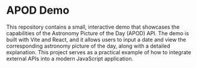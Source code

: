 # APOD Demo

This repository contains a small, interactive demo that showcases the capabilities of the Astronomy Picture of the Day (APOD) API. The demo is built with Vite and React, and it allows users to input a date and view the corresponding astronomy picture of the day, along with a detailed explanation. This project serves as a practical example of how to integrate external APIs into a modern JavaScript application.
